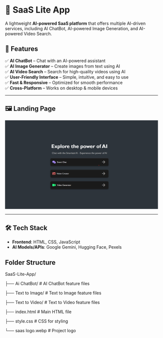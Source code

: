 # 🚀 SaaS Lite App  

A lightweight **AI-powered SaaS platform** that offers multiple AI-driven services, including AI ChatBot, AI-powered Image Generation, and AI-powered Video Search.  

## 🌟 Features  

✅ **AI ChatBot** – Chat with an AI-powered assistant  
✅ **AI Image Generator** – Create images from text using AI  
✅ **AI Video Search** – Search for high-quality videos using AI  
✅ **User-Friendly Interface** – Simple, intuitive, and easy to use  
✅ **Fast & Responsive** – Optimized for smooth performance  
✅ **Cross-Platform** – Works on desktop & mobile devices  

---

## 🖼️ Landing Page  

![Landing Page](https://github.com/Gautam-Rajput16/SaaS-Lite-App/blob/main/Screenshot%20sass.png?raw=true)

---
## 🛠️ Tech Stack  

- **Frontend**: HTML, CSS, JavaScript  
- **AI Models/APIs**: Google Gemini, Hugging Face, Pexels


##  Folder Structure

SaaS-Lite-App/

  ├── Ai ChatBot/         # AI ChatBot feature files

  ├── Text to Image/      # Text to Image feature files

  ├── Text to Video/      # Text to Video feature files

├── index.html          # Main HTML file

├── style.css           # CSS for styling

└── saas logo.webp      # Project logo
